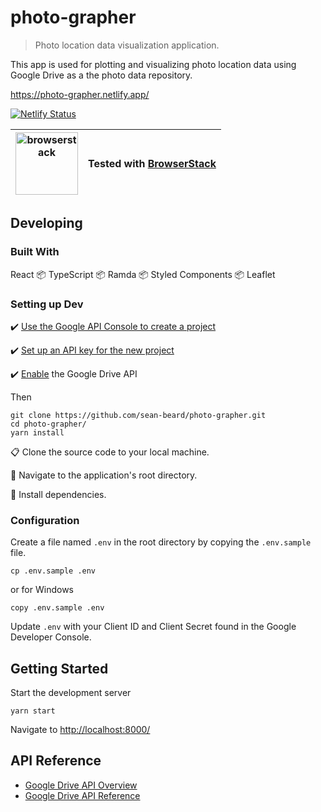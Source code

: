 # photo-grapher
> Photo location data visualization application.

This app is used for plotting and visualizing photo location data using Google Drive as a the photo data repository.

https://photo-grapher.netlify.app/

[![Netlify Status](https://api.netlify.com/api/v1/badges/8b95cd9f-b264-4801-9d30-98e30a11ea62/deploy-status)](https://app.netlify.com/sites/photo-grapher/deploys)

<img src="https://user-images.githubusercontent.com/8262156/57884879-b17e9080-77f7-11e9-9cac-dd4b43833307.png" alt="browserstack" width="100"> | Tested with [BrowserStack](https://www.browserstack.com/) 
--- | ---

## Developing
### Built With
React 📦 TypeScript 📦 Ramda 📦 Styled Components 📦 Leaflet
### Setting up Dev
:heavy_check_mark: [Use the Google API Console to create a project](https://developers.google.com/drive/activity/v1/guides/project)

:heavy_check_mark: [Set up an API key for the new project](https://support.google.com/googleapi/answer/6158862?hl=en)

:heavy_check_mark: [Enable](https://support.google.com/googleapi/answer/6158841?hl=en) the Google Drive API

 Then

```shell
git clone https://github.com/sean-beard/photo-grapher.git
cd photo-grapher/
yarn install
```
:clipboard: Clone the source code to your local machine.

:walking: Navigate to the application's root directory.

:rocket: Install dependencies.

### Configuration
Create a file named `.env` in the root directory by copying the `.env.sample` file. 
```script
cp .env.sample .env
```
or for Windows 
```script
copy .env.sample .env
```
Update `.env` with your Client ID and Client Secret found in the Google Developer Console.

## Getting Started
Start the development server
```shell
yarn start
```
Navigate to [http://localhost:8000/](http://localhost:8000/)

## API Reference

 - [Google Drive API Overview](https://developers.google.com/drive/api/v3/about-sdk)
 - [Google Drive API Reference](https://developers.google.com/drive/api/v2/reference/)
